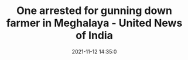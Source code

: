 ---
"title": "One arrested for gunning down farmer in Meghalaya - United News of India"
"date": "2021-11-12 14:35:0"
"feed_name": "GOOGLENEWSINDUSTRIAL"
"feed_website": "https://news.google.com/search?q=industrial%2Bincident&hl=en-US&gl=US&ceid=US:en"
"feed_rss": "https://news.google.com/rss/search?q=industrial%2Bincident&hl=en-US&gl=US&ceid=US:en"
"link": "http://www.uniindia.com/one-arrested-for-gunning-down-farmer-in-meghalaya/east/news/2561393.html"
"source": "{'href': 'http://www.uniindia.com', 'title': 'United News of India'}"
"file": "_posts/2021-1-1-d24c71e70cc7eb87b8623f81434ddceccfa38cf0.md"
"accident": "0"
"drilling": "0"
"dead": "0"
"injured": "0"
"arrested": "0"
"place": "unknown place"
"where": "unknown site"
"causes": "unknown"
"place_uri": "unknown place"
---